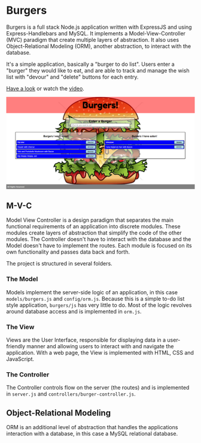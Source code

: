 # Burgers

Burgers is a full stack Node.js application written with ExpressJS and using Express-Handlebars and MySQL.  It implements a Model-View-Controller (MVC) paradigm that create multiple layers of abstraction.  It also uses Object-Relational Modeling (ORM), another abstraction, to interact with the database.

It's a simple application, basically a "burger to do list".  Users enter a "burger" they would like to eat, and are able to track and manage the wish list with "devour" and "delete" buttons for each entry.

[Have a look](https://bmccutchanjr-burgers.herokuapp.com) or watch the [video](https://drive.google.com/file/d/1onIz9hobYicptweNtew0LWa7_f_tZ4h8/view).

![home page](public/images/screenshot.png)

## M-V-C

Model View Controller is a design paradigm that separates the main functional requirements of an application into discrete modules.  These modules create layers of abstraction that simplify the code of the other modules.  The Controller doesn't have to interact with the database and the Model doesn't have to implement the routes.  Each module is focused on its own functionality and passes data back and forth.

The project is structured in several folders.

### The Model

Models implement the server-side logic of an application, in this case `models/burgers.js` and `config/orm.js`.  Because this is a simple to-do list style application, `burgers/js` has very little to do.  Most of the logic revolves around database access and is implemented in `orm.js`.

### The View

Views are the User Interface, responsible for displaying data in a user-friendly manner and allowing users to interact with and navigate the application.  With a web page, the View is implemented with HTML, CSS and JavaScript.

### The Controller

The Controller controls flow on the server (the routes) and is implemented in `server.js` and `controllers/burger-controller.js`.

## Object-Relational Modeling

ORM is an additional level of abstraction that handles the applications interaction with a database, in this case a MySQL relational database.